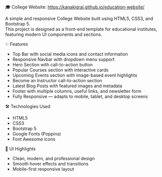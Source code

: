 🎓 College Website: https://kanakigral.github.io/education-website/

A simple and responsive College Website built using HTML5, CSS3, and Bootstrap 5.  
This project is designed as a front-end template for educational institutes, featuring modern UI components and sections.


✨ Features
- Top Bar with social media icons and contact information  
- Responsive Navbar with dropdown menu support  
- Hero Section with call-to-action button  
- Popular Courses section with interactive cards  
- Upcoming Events section with image-based event highlights  
- Become an Instructor call-to-action section  
- Latest Blog Posts with featured images and metadata  
- Footer with multiple columns, useful links, and newsletter form  
- Fully Responsive — adapts to mobile, tablet, and desktop screens  


🛠️ Technologies Used
- HTML5  
- CSS3  
- Bootstrap 5  
- Google Fonts (Poppins)  
- Font Awesome icons  


🎨 UI Highlights
- Clean, modern, and professional design  
- Smooth hover effects and transitions  
- Mobile-first responsive layout  
